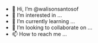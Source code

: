 - 👋 Hi, I’m @walisonsantosof
- 👀 I’m interested in ...
- 🌱 I’m currently learning ...
- 💞️ I’m looking to collaborate on ...
- 📫 How to reach me ...

<!---
walisonsantosof/walisonsantosof is a ✨ special ✨ repository because its `README.md` (this file) appears on your GitHub profile.
You can click the Preview link to take a look at your changes.
--->
